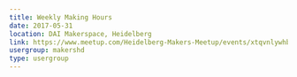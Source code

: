```yaml
---
title: Weekly Making Hours
date: 2017-05-31
location: DAI Makerspace, Heidelberg
link: https://www.meetup.com/Heidelberg-Makers-Meetup/events/xtqvnlywhbpc/
usergroup: makershd
type: usergroup
---
```

